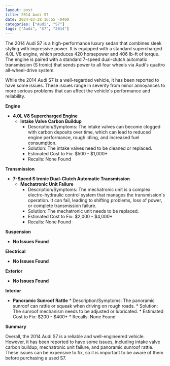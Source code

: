 ```yaml
---
layout: post
title: 2014 Audi S7
date: 2024-03-28 16:55 -0400
categories: ["Audi", "S7"]
tags: ["Audi", "S7", "2014"]
---
```

The 2014 Audi S7 is a high-performance luxury sedan that combines sleek styling with impressive power. It is equipped with a standard supercharged 4.0L V8 engine, which produces 420 horsepower and 406 lb-ft of torque. The engine is paired with a standard 7-speed dual-clutch automatic transmission (S tronic) that sends power to all four wheels via Audi's quattro all-wheel-drive system.

While the 2014 Audi S7 is a well-regarded vehicle, it has been reported to have some issues. These issues range in severity from minor annoyances to more serious problems that can affect the vehicle's performance and reliability.

**Engine**

* **4.0L V8 Supercharged Engine**
    * **Intake Valve Carbon Buildup**
        * Description/Symptoms: The intake valves can become clogged with carbon deposits over time, which can lead to reduced engine performance, rough idling, and increased fuel consumption.
        * Solution: The intake valves need to be cleaned or replaced.
        * Estimated Cost to Fix: $500 - $1,000+
        * Recalls: None Found

**Transmission**

* **7-Speed S tronic Dual-Clutch Automatic Transmission**
    * **Mechatronic Unit Failure**
        * Description/Symptoms: The mechatronic unit is a complex electro-hydraulic control system that manages the transmission's operation. It can fail, leading to shifting problems, loss of power, or complete transmission failure.
        * Solution: The mechatronic unit needs to be replaced.
        * Estimated Cost to Fix: $2,000 - $4,000+
        * Recalls: None Found

**Suspension**

* **No Issues Found**

**Electrical**

* **No Issues Found**

**Exterior**

* **No Issues Found**

**Interior**

* **Panoramic Sunroof Rattle**
        * Description/Symptoms: The panoramic sunroof can rattle or squeak when driving on rough roads.
        * Solution: The sunroof mechanism needs to be adjusted or lubricated.
        * Estimated Cost to Fix: $200 - $400+
        * Recalls: None Found

**Summary**

Overall, the 2014 Audi S7 is a reliable and well-engineered vehicle. However, it has been reported to have some issues, including intake valve carbon buildup, mechatronic unit failure, and panoramic sunroof rattle. These issues can be expensive to fix, so it is important to be aware of them before purchasing a used S7.
